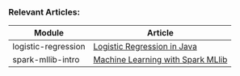 ### Relevant Articles: 

Module | Article
--|--
logistic-regression | [Logistic Regression in Java](https://www.baeldung.com/java-logistic-regression)
spark-mllib-intro | [Machine Learning with Spark MLlib](https://www.baeldung.com/spark-mlib-machine-learning)
